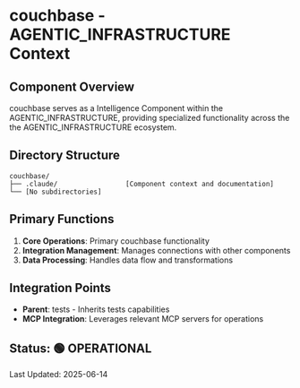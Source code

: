 # couchbase - AGENTIC_INFRASTRUCTURE Context

## Component Overview

couchbase serves as a Intelligence Component within the AGENTIC_INFRASTRUCTURE, providing specialized functionality across the the AGENTIC_INFRASTRUCTURE ecosystem.

## Directory Structure

```
couchbase/
├── .claude/                 [Component context and documentation]
└── [No subdirectories]
```

## Primary Functions

1. **Core Operations**: Primary couchbase functionality
2. **Integration Management**: Manages connections with other components
3. **Data Processing**: Handles data flow and transformations

## Integration Points

- **Parent**: tests - Inherits tests capabilities
- **MCP Integration**: Leverages relevant MCP servers for operations
  
## Status: 🟢 OPERATIONAL

Last Updated: 2025-06-14
